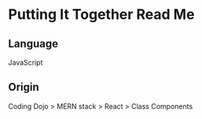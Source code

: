 # Putting It Together Read Me

## Language

JavaScript

## Origin

Coding Dojo > MERN stack > React > Class Components